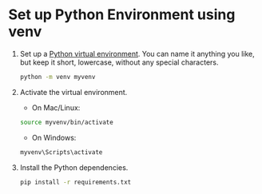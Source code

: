 # Set up Python Environment using venv

1. Set up a [Python virtual environment](https://docs.python.org/3/library/venv.html). 
You can name it anything you like, but keep it short, lowercase, without any special characters.
    
    ```bash
    python -m venv myvenv
    ```

2. Activate the virtual environment.

    - On Mac/Linux:
    ```sh
    source myvenv/bin/activate
    ```
    
    - On Windows:
    ```sh
    myvenv\Scripts\activate
    ```

3. Install the Python dependencies.

    ```sh
    pip install -r requirements.txt
    ```